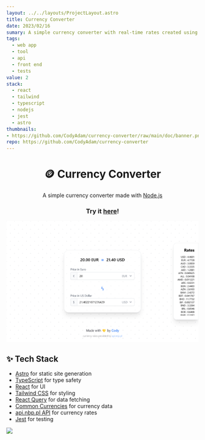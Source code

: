 ```yaml
---
layout: ../../layouts/ProjectLayout.astro
title: Currency Converter
date: 2023/02/16
sumary: A simple currency converter with real-time rates created using Node.js 
tags: 
  - web app
  - tool
  - api
  - front end
  - tests
value: 2
stack: 
  - react
  - tailwind
  - typescript
  - nodejs
  - jest
  - astro
thumbnails: 
- https://github.com/CodyAdam/currency-converter/raw/main/doc/banner.png
repo: https://github.com/CodyAdam/currency-converter
---
```


<h1 align="center">
🪙 Currency Converter
</h1>

<p align="center">
A simple currency converter made with <a href="https://nodejs.org/en/">Node.js</a>
</p>
<h3 align="center">
Try it <a href="https://currency.codyadm.com/">here</a>!
</h3>

![banner](https://github.com/CodyAdam/currency-converter/raw/main/doc/banner.png)

## ✨ Tech Stack

- [Astro](https://astro.build/) for static site generation
- [TypeScript](https://www.typescriptlang.org/) for type safety
- [React](https://reactjs.org/) for UI
- [Tailwind CSS](https://tailwindcss.com/) for styling
- [React Query](https://react-query.tanstack.com/) for data fetching
- [Common Currencies](https://github.com/moonshot-partners/common-currencies/) for currency data
- [api.nbp.pl API](https://api.nbp.pl/) for currency rates
- [Jest](https://jestjs.io/) for testing 

![](https://img.shields.io/badge/tests-3%20passed%2C%200%20failed-green)
